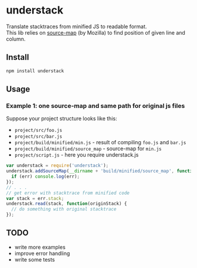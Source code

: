 # understack

Translate stacktraces from minified JS to readable format.  
This lib relies on [source-map](https://github.com/mozilla/source-map/) (by Mozilla) to find position of given line and column.

## Install

``` bash
npm install understack
```

## Usage

### Example 1: one source-map and same path for original js files

Suppose your project structure looks like this:

* `project/src/foo.js`
* `project/src/bar.js`
* `project/build/minified/min.js` - result of compiling `foo.js` and `bar.js`
* `project/build/minified/source_map` - source-map for `min.js`
* `project/script.js` - here you require understack.js

``` javascript
var understack = require('understack');
understack.addSourceMap(__dirname + 'build/minified/source_map', function(err) {
  if (err) console.log(err);
});
// . . .
// get error with stacktrace from minified code
var stack = err.stack;
understack.read(stack, function(originStack) {
  // do something with original stacktrace
});
```

## TODO

* write more examples
* improve error handling
* write some tests
